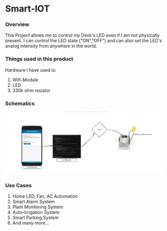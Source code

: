 # Smart-IOT
### Overview

This Project allows me to control my Desk's LED even if I am not physically present. I can control the LED state ("ON","OFF") and can also set the LED's analog intensity from anywhere in the world.

### Things used in this product

Hardware I have used is:
1. Wifi-Module
2. LED
3. 330k ohm resistor

### Schematics

<img src="https://raw.githubusercontent.com/EPICPJM05/ABHAR/main/draft/Screenshot%202024-07-31%20084017.png" width="790" >

### Use Cases

1. Home LED, Fan, AC Automation
2. Smart Alarm System
3. Plant Monitoring System
4. Auto-Irrigation System
5. Smart Parking System
6. And many more...

